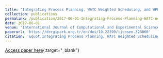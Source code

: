 ```yaml
---
title: "Integrating Process Planning, WATC Weighted Scheduling, and WPPW Weighted Due-Date Assignment Using Pure and Hybrid Metaheuristics for Weighted Jobs"
collection: publications
permalink: /publication/2017-06-01-Integrating-Process-Planning-WATC-Weighted-Scheduling-and-WP
date: 2017-06-01
venue: 'International Journal of Computational and Experimental Science and Engineering'
paperurl: 'https://dergipark.org.tr/en/doi/10.22399/ijcesen.323860'
citation: '&quot;Integrating Process Planning, WATC Weighted Scheduling, and WPPW Weighted Due-Date Assignment Using Pure and Hybrid Metaheuristics for Weighted Jobs.&quot; International Journal of Computational and Experimental Science and Engineering, 2017.'
---
```

[Access paper here](https://dergipark.org.tr/en/doi/10.22399/ijcesen.323860){:target="_blank"}
